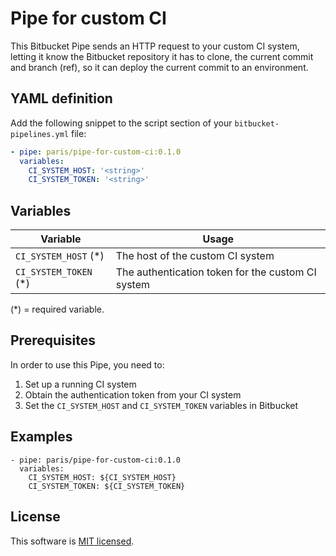 # Pipe for custom CI

This Bitbucket Pipe sends an HTTP request to your custom CI system, letting it know the Bitbucket repository it has to clone, the current commit and branch (ref), so it can deploy the current commit to an environment.

## YAML definition

Add the following snippet to the script section of your `bitbucket-pipelines.yml` file:

```yaml
- pipe: paris/pipe-for-custom-ci:0.1.0
  variables:
    CI_SYSTEM_HOST: '<string>'
    CI_SYSTEM_TOKEN: '<string>'
```

## Variables

Variable | Usage
------------ | -------------
`CI_SYSTEM_HOST` (\*) | The host of the custom CI system
`CI_SYSTEM_TOKEN` (\*) | The authentication token for the custom CI system

(\*) = required variable.

## Prerequisites

In order to use this Pipe, you need to:

1. Set up a running CI system
2. Obtain the authentication token from your CI system
3. Set the `CI_SYSTEM_HOST` and `CI_SYSTEM_TOKEN` variables in Bitbucket

## Examples

```
- pipe: paris/pipe-for-custom-ci:0.1.0
  variables:
    CI_SYSTEM_HOST: ${CI_SYSTEM_HOST}
    CI_SYSTEM_TOKEN: ${CI_SYSTEM_TOKEN}
```

## License

This software is [MIT licensed](./LICENSE).


